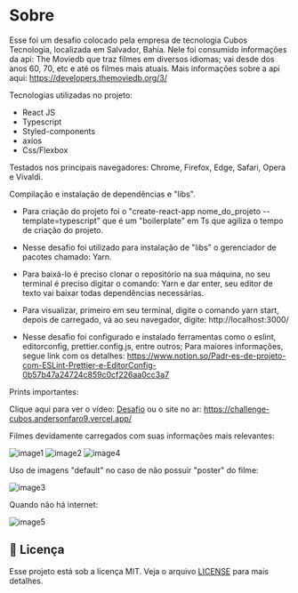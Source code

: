 # Sobre

Esse foi um desafio colocado pela empresa de tecnologia Cubos Tecnologia, localizada em Salvador, Bahia. Nele foi consumido informações da api: The Moviedb que traz filmes em diversos idiomas; vai desde dos anos 60, 70, etc e até os filmes mais atuais. Mais informações sobre a api aqui: https://developers.themoviedb.org/3/

Tecnologias utilizadas no projeto:

- React JS
- Typescript
- Styled-components
- axios
- Css/Flexbox

Testados nos principais navegadores:
Chrome, Firefox, Edge, Safari, Opera e Vivaldi.

Compilação e instalação de dependências e "libs".
- Para criação do projeto foi o  "create-react-app nome_do_projeto --template=typescript" que é um "boilerplate" em Ts que agiliza o tempo de criação do projeto.

- Nesse desafio foi utilizado para instalação de "libs" o gerenciador de pacotes chamado: Yarn.

- Para baixá-lo é preciso clonar o repositório na sua máquina, no seu terminal é preciso digitar o comando: Yarn e dar enter, seu editor de texto vai baixar todas dependências necessárias. 

- Para visualizar, primeiro em seu terminal, digite o comando yarn start, depois de carregado, vá ao seu navegador, digite: http://localhost:3000/

- Nesse desafio foi configurado e instalado ferramentas como o eslint, editorconfig, prettier.config.js, entre outros; Para maiores informações, segue link com os detalhes: https://www.notion.so/Padr-es-de-projeto-com-ESLint-Prettier-e-EditorConfig-0b57b47a24724c859c0cf226aa0cc3a7


Prints importantes:


Clique aqui para ver o vídeo: [Desafio](https://youtu.be/LM2NGcy1_jc) ou o site no ar: https://challenge-cubos.andersonfaro9.vercel.app/



Filmes devidamente carregados com suas informações mais relevantes:


![image1](https://user-images.githubusercontent.com/3237047/105754945-6c49b600-5f29-11eb-948a-15ef1acc9153.png)
![image2](https://user-images.githubusercontent.com/3237047/105754959-6fdd3d00-5f29-11eb-9205-91e736c0cac4.png)
![image4](https://user-images.githubusercontent.com/3237047/105755319-e67a3a80-5f29-11eb-840f-764d131da891.png)


Uso de imagens "default" no caso de não possuir "poster" do filme:

![image3](https://user-images.githubusercontent.com/3237047/105755144-a915ad00-5f29-11eb-860c-aae69c1fd0e3.png)

Quando não há internet:

![image5](https://user-images.githubusercontent.com/3237047/104767088-62b29800-574a-11eb-9cb3-88e75b7cbb90.png)

## :memo: Licença

Esse projeto está sob a licença MIT. Veja o arquivo [LICENSE](LICENSE) para mais detalhes.


